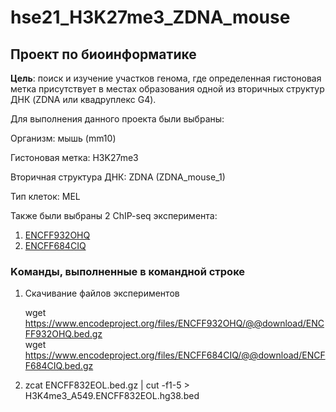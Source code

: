 # hse21_H3K27me3_ZDNA_mouse

## Проект по биоинформатике
**Цель**: поиск и изучение участков генома, где определенная гистоновая метка присутствует в местах образования одной из вторичных структур ДНК (ZDNA или квадруплекс G4).

Для выполнения данного проекта были выбраны:

Организм: мышь (mm10)

Гистоновая метка: H3K27me3

Вторичная структура ДНК: ZDNA (ZDNA_mouse_1)

Тип клеток: MEL 

Также были выбраны 2 ChIP-seq эксперимента:
1. [ENCFF932OHQ](https://www.encodeproject.org/files/ENCFF932OHQ/) 
2. [ENCFF684CIQ](https://www.encodeproject.org/files/ENCFF684CIQ/)

### Kоманды, выполненные в командной строке

1. Скачивание файлов экспериментов

   wget <https://www.encodeproject.org/files/ENCFF932OHQ/@@download/ENCFF932OHQ.bed.gz>  
   wget <https://www.encodeproject.org/files/ENCFF684CIQ/@@download/ENCFF684CIQ.bed.gz>

2. zcat ENCFF832EOL.bed.gz  |  cut -f1-5 > H3K4me3_A549.ENCFF832EOL.hg38.bed

